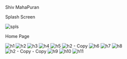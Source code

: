 Shiv MahaPuran

Splash Screen

![spls](https://github.com/user-attachments/assets/a27b1192-62bf-41db-94ad-a8e8feb7e3f1)

Home Page

![h1](https://github.com/user-attachments/assets/1cd12631-ece7-439e-892e-4fa8410f6b77)
![h2](https://github.com/user-attachments/assets/ad260bfe-0966-4040-befd-be432c0e4317)
![h3](https://github.com/user-attachments/assets/bbb27ad3-a8e9-45c0-817c-a39192b92746)
![h4](https://github.com/user-attachments/assets/7402e079-8d62-4d05-89df-34bac3a6625c)
![h5](https://github.com/user-attachments/assets/900499d7-0eec-4e1c-9d06-b11e8b4fbf31)
![h2 - Copy](https://github.com/user-attachments/assets/44186224-14b7-41cd-a328-b0606c1c96b3)
![h6](https://github.com/user-attachments/assets/dc035f6f-8ebe-4826-ae3d-f7b097dba97e)
![h7](https://github.com/user-attachments/assets/b9cb1f13-3876-42d5-9406-77369edd953d)
![h8](https://github.com/user-attachments/assets/c64534c7-77a4-430b-af2b-0282a5cc49a9)
![h2 - Copy - Copy](https://github.com/user-attachments/assets/358ca3be-784e-4511-af8b-808b3a55c692)
![h9](https://github.com/user-attachments/assets/ae1fc1ae-12c3-4174-90f2-62ec2bd2872b)
![h10](https://github.com/user-attachments/assets/2bf1caf7-40a8-45d5-acb4-c45ad4df152f)
![h11](https://github.com/user-attachments/assets/baa348e3-4746-4f52-aa9d-d7f25b438582)




